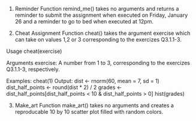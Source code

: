 1. Reminder Function
remind_me() takes no arguments and returns a reminder to submit the assignment when executed on Friday, January 26 and a reminder to go to bed when executed at 12pm.

2. Cheat Assignment Function
cheat() takes the argument exercise which can take on values 1,2 or 3 corresponding to the exercizes Q3.1.1-3.

  Usage
  cheat(exercise)
  
  Arguments
  exercise:     A number from 1 to 3, corresponding to the exercizes Q3.1.1-3, respectively.

  Examples:
  cheat(1)
  Output:
    dist <- rnorm(60, mean = 7, sd = 1)
      dist_half_points <- round(dist * 2) / 2
      grades <- dist_half_points[dist_half_points < 10 & dist_half_points > 0]
      hist(grades)

3. Make_art Function
make_art() takes no arguments and creates a reproducable 10 by 10 scatter plot filled with random colors. 
